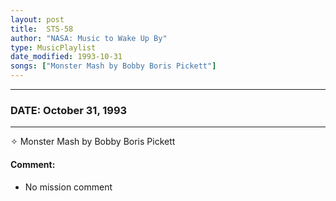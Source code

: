 ```yaml
---
layout: post
title:  STS-58
author: "NASA: Music to Wake Up By"
type: MusicPlaylist
date_modified: 1993-10-31
songs: ["Monster Mash by Bobby Boris Pickett"]
---
```


----
### DATE: October 31, 1993
----
✧ Monster Mash by Bobby Boris Pickett

#### Comment:
* No mission comment



<br/>
<center>
	<a target="_blank"
	   href="https://twitter.com/intent/tweet?hashtags=Space,NASA,Playlist,NASAWakeupCalls,SpaceProgram&text={{ page.author}}, '{{ page.songs.first }}' {{ page.title }}, {{ page.date | date: '%B %d, %Y' }}. {{ site.url }}{{ page.url }}&via=nasawakeupcalls"><i class="fab fa-twitter" alt="Tweet this page" style="font-size: 1.3em;"></i></a>
	&nbsp; 	<i class="fas fa-user-astronaut" style="font-size: 1.5em;"></i> &nbsp;
    <a type="amzn" search="'Monster Mash by Bobby Boris Pickett'" category="popular music">
    <i class="fab fa-amazon" style="font-size: 1.3em;"></i></a>
</center>
